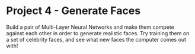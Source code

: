 # __Project 4 -__ Generate Faces #
Build a pair of Multi-Layer Neural Networks and make them compete against each other in order to generate realistic faces. Try training them on a set of celebrity faces, and see what new faces the computer comes out with!
